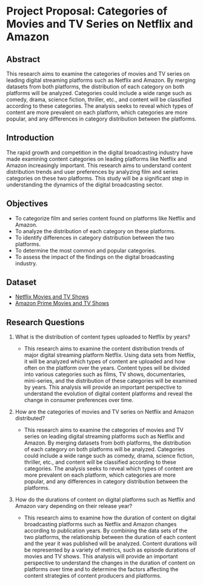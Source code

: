 # Project Proposal: Categories of Movies and TV Series on Netflix and Amazon

## Abstract
This research aims to examine the categories of movies and TV series on leading digital streaming platforms such as Netflix and Amazon. By merging datasets from both platforms, the distribution of each category on both platforms will be analyzed. Categories could include a wide range such as comedy, drama, science fiction, thriller, etc., and content will be classified according to these categories. The analysis seeks to reveal which types of content are more prevalent on each platform, which categories are more popular, and any differences in category distribution between the platforms.

## Introduction
The rapid growth and competition in the digital broadcasting industry have made examining content categories on leading platforms like Netflix and Amazon increasingly important. This research aims to understand content distribution trends and user preferences by analyzing film and series categories on these two platforms. This study will be a significant step in understanding the dynamics of the digital broadcasting sector.

## Objectives
- To categorize film and series content found on platforms like Netflix and Amazon.
- To analyze the distribution of each category on these platforms.
- To identify differences in category distribution between the two platforms.
- To determine the most common and popular categories.
- To assess the impact of the findings on the digital broadcasting industry.

## Dataset
- [Netflix Movies and TV Shows](https://www.kaggle.com/datasets/shivamb/netflix-shows)
- [Amazon Prime Movies and TV Shows](https://www.kaggle.com/datasets/shivamb/amazon-prime-movies-and-tv-shows)

## Research Questions

1. What is the distribution of content types uploaded to Netflix by years?
   - This research aims to examine the content distribution trends of major digital streaming platform Netflix. Using data sets from Netflix, it will be analyzed which types of content are uploaded and how often on the platform over the years. Content types will be divided into various categories such as films, TV shows, documentaries, mini-series, and the distribution of these categories will be examined by years. This analysis will provide an important perspective to understand the evolution of digital content platforms and reveal the change in consumer preferences over time. 

2. How are the categories of movies and TV series on Netflix and Amazon distributed?
   - This research aims to examine the categories of movies and TV series on leading digital streaming platforms such as Netflix and Amazon. By merging datasets from both platforms, the distribution of each category on both platforms will be analyzed. Categories could include a wide range such as comedy, drama, science fiction, thriller, etc., and content will be classified according to these categories. The analysis seeks to reveal which types of content are more prevalent on each platform, which categories are more popular, and any differences in category distribution between the platforms. 

3. How do the durations of content on digital platforms such as Netflix and Amazon vary depending on their release year?
   - This research aims to examine how the duration of content on digital broadcasting platforms such as Netflix and Amazon changes according to publication years. By combining the data sets of the two platforms, the relationship between the duration of each content and the year it was published will be analyzed. Content durations will be represented by a variety of metrics, such as episode durations of movies and TV shows. This analysis will provide an important perspective to understand the changes in the duration of content on platforms over time and to determine the factors affecting the content strategies of content producers and platforms.

